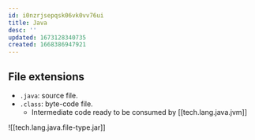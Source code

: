 ```yaml
---
id: i0nzrjsepqsk06vk0vv76ui
title: Java
desc: ''
updated: 1673128340735
created: 1668386947921
---
```


## File extensions
- `.java`: source file.
- `.class`: byte-code file. 
  - Intermediate code ready to be consumed by [[tech.lang.java.jvm]]

![[tech.lang.java.file-type.jar]]